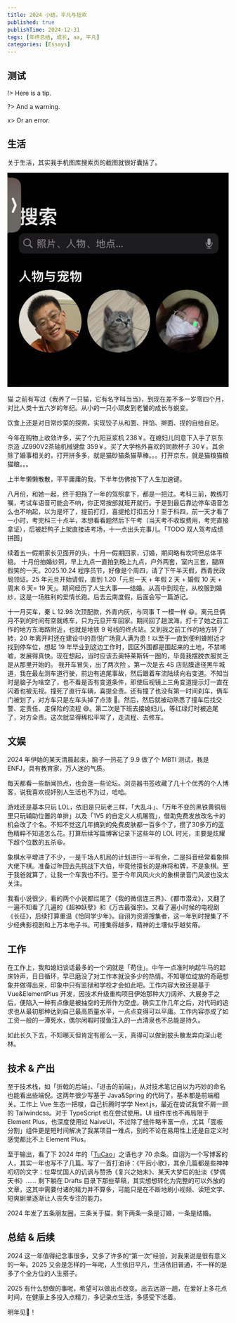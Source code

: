 ```yaml
---
title: 2024 小结，平凡与狂欢
published: true
publishTime: 2024-12-31
tags: [年终总结, 成长, aa, 平凡]
categories: [Essays]
---
```


## 测试

!> Here is a tip.

?> And a warning.

x> Or an error.

## 生活

关于生活，其实我手机图库搜索页的截图就很好囊括了。

![m](me-her-cat.png)

猫
之前有写过《我养了一只猫，它有名字叫当当》，到现在差不多一岁零四个月，对比人类十五六岁的年纪。从小的一只小顽皮到老饕的成长与蜕变。

饮食上还是对日常炒菜的探索，实现饺子从和面、拌馅、擀面、捏的自给自足。

今年在购物上收敛许多，买了个九阳豆浆机 238￥。在媳妇儿同意下入手了京东京造 JZ990V2茶轴机械键盘 359￥。买了大学格外喜欢的同款杯子 30￥。其余除了婚事相关的，打开拼多多，就是猫砂猫条猫草棒。。。打开京东，就是猫粮猫粮猫粮。。。

上半年懒懒散散，平平庸庸的我，下半年仿佛按下了人生加速键。

八月份，和她一起，终于把拖了一年的驾照拿下，都是一把过。考科三前，教练叮嘱，考试车语音可能会不响，你正常按部就班开就行。于是到最后靠边停车语音怎么也不响起，以为是坏了，提前打灯，喜提抢灯扣五分！至于科四，前一天才看了一小时，考完科三十点半，本想看看题然后下午考（当天考不收取费用，考完直接拿证），后被赶鸭子上架直接进考场，十一点出头完事儿。「TODO 双人驾考成绩拼图」

续着五一假期家长见面开的头，十月一假期回家，订婚，期间略有坎坷但总体平稳。 十月份拍婚纱照，早上九点一直拍到晚上九点，户外两套，室内三套，腿麻假笑的一天。2025.10.24 程序员节，好像是个周四，请了下午半天假，西青民政局领证。25 年元旦开始请假，直到 1.20「元旦一天 + 年假 2 天 + 婚假 10 天 + 周末 6 天= 19 天」。期间经历了人生大事——结婚。从高中到现在，从校服到婚纱，这是一场胜利的爱情长跑。后去云南度假，后面会写一篇游记。

十一月买车，秦 L 12.98 次顶配款，外青内灰，与同事 T 一模一样 😆。离元旦俩月不到的时间有空就练车，只为元旦开车回家。期间回了趟滨海，打卡了她之前工作的地方东海路附近，也就是地铁 9 号线的终点站。又到我之前工作的地方转了转，20 年离开时还在建设中的吾悦广场竟人满为患！以至于一直到便利蜂附近才找到停车位，想起 19 年毕业到这边工作时，园区外围都是围起来的土地，不禁唏嘘，发展得真快。现在想起，当时应该去奥特莱斯转一圈的，毕竟我摆脱衣服贫乏是从那里开始的。 我开车冒失，出了两次险 。第一次是去 4S 店贴膜途径黑牛城道，我在最左测车道行驶，前边有追尾事故，然后跟着车流陆续向右变道。不知当时是脑子为啥空了，也不看是否有变道条件，即使后视镜上三角变道提示灯一直在闪着也被无视。撞死了直行车辆，喜提全责。还有撞了也没有第一时间刹车，俩车门被划了，对方车只是左车头掉了点漆 🥲。然后，然后就被动熟悉了撞车后找交警、定责任、走保险的流程 😅。第二次是下班去接媳妇儿，等红绿灯时被追尾了，对方全责。这次就显得稀松平常了，走流程、去修车。

## 文娱

2024 年伊始的某天清晨起来，脑子一热花了 9.9 做了个 MBTI 测试，我是 ENFJ，具有教育家，万人迷的气质。

每天都看一些新闻热点，也会逛一些论坛。浏览器书签收藏了几十个优秀的个人博客，说我喜欢视奸别人生活也不为过，哈哈。

游戏还是基本只玩 LOL，依旧是只玩老三样，「大乱斗」、「万年不变的黑铁黄铜局里只玩辅助位置的单排」以及「1V5 的自定义人机屠戮」，借助免费发放改名卡的机会改了个名。不知不觉这几年搞到的免费皮肤都一百多个了，攒了30多万的蓝色精粹不知道怎么花。打算后续写篇博客记录下这些年的 LOL 时光，主要是炫耀下超个位数的五杀😆。

象棋水平增进了不少，一是千场人机局的计划进行一半有余，二是抖音经常看象棋大佬下棋。准备过年回去先挑战下大伯，毕竟他擅长的是麻将和牌，不是象棋。至于我爸就算了，让我一个车我也不行。至于今年风风火火的象棋录音门风波也没太关注。

我看小说很少，看的两个小说都烂尾了《我的微信连三界》、《都市潜龙》，又翻了一遍不知看了几遍的《超神妖孽》和《万古最强宗》。又看了遍小时候的电视剧《长征》，后续打算重温《恰同学少年》。自诩为资源搜集者，这一年到时搜集了不少经典影视剧和上万本电子书。可搜集得越多，精神的土壤似乎越贫瘠。

## 工作

在工作上，我和媳妇谈话最多的一个词就是「苟住」。中午一点准时响起牛马的起床铃声，日日循环，早已磨没了对工作本就没多少的热情。不知哪位绽放的奇葩想象并做得出来，印象中只有监狱和学校才会如此吧。工作内容大致还是基于 Vue&ElementPlus 开发，因技术升级重构项目伊始那种大刀阔斧、大展身手之后，便陷入一种有点像是被抽空的无所作为空虚。确实工作几年之后，对代码的追求也从最初那种达到自己最高质量水平，一点点变得可以平庸。工作内容亦成了如工资一般的一潭死水，偶尔闲暇时摸鱼注入的一点清泉也不总能是持久。

如此长久下去，不知哪天但肯定有那么一天，真得可以做到披头散发奔向深山老林。

## 技术 & 产出

至于技术栈，如「折戟的后端」、「进击的前端」，从对技术笔记自以为巧妙的命名也能看出些端倪。这两年很少写基于 Java&Spring 的代码了，基本都是前端相关。工作上 Vue 生态一把梭，自己折腾时学学 Next.js，最近在尝试我曾不屑一顾的 Tailwindcss。对于 TypeScript 也在尝试使用。UI 组件库也不再局限于 Element Plus，也深度使用过 NaiveUI，不过除了组件略丰富一点，尤其「面板分割」组件更是短时间解决了我某项目一难点，别的不论在易用性上还是自定义时感觉都比不上 Element Plus。

至于输出，看了下 2024 年的「[TuCao](https://www.notion.so/Daily-Words-1a4c485ef35680d890a3f1cbcbc57c2e?pvs=21)」之语也才 70 余条。自诩为一个写博客的人，其实一年也写不了几篇。写了一首打油诗：《午后小歌》，其余几篇都是些神神叨叨的文字：位卑忧国人的讥讽与赞扬《复兴之始末》、某天大梦后的扯淡《梦偶天书》…… 剩下躺在 Drafts 目录下那些草稿，其实想想转化为完整的可以外放的文章，这其中需要付诸的精力并不算多，可能只是在不断地刷小视频、读短文字、短爽剧里逐渐让人丧失专注的能力。

2024 年发了五条朋友圈，三条关于猫，剩下两条一条是订婚，一条是结婚。

## 总结 & 后续

2024 这一年值得纪念事很多，又多了许多的“第一次”经验，对我来说是很有意义的一年。2025 又会是怎样的一年呢，人生依旧平凡，生活依旧普通，不一样的是多了个全方位的人生搭子。

2025 有什么想做的事呢，希望可以做出点改变。出去远游一趟，在爱好上多花点时间，在健康上多投入点精力，多记录点生活，多感受下活着。

明年见👋！
